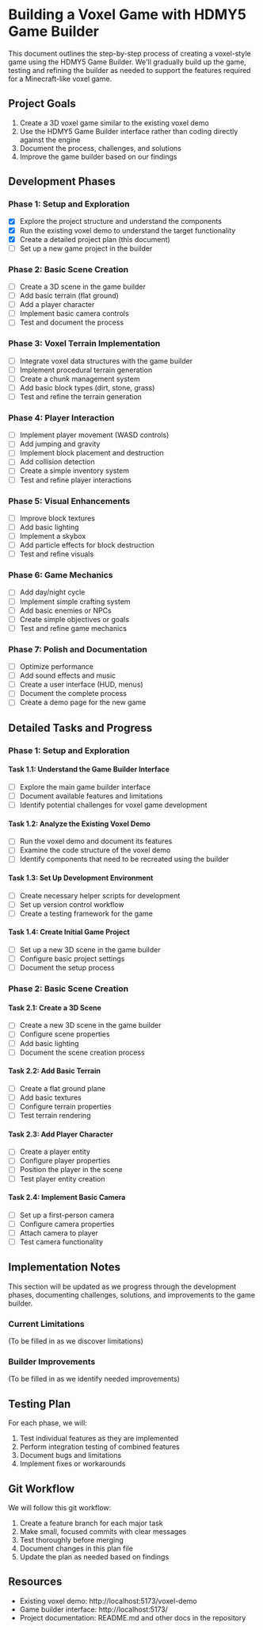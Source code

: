 # Building a Voxel Game with HDMY5 Game Builder

This document outlines the step-by-step process of creating a voxel-style game using the HDMY5 Game Builder. We'll gradually build up the game, testing and refining the builder as needed to support the features required for a Minecraft-like voxel game.

## Project Goals

1. Create a 3D voxel game similar to the existing voxel demo
2. Use the HDMY5 Game Builder interface rather than coding directly against the engine
3. Document the process, challenges, and solutions
4. Improve the game builder based on our findings

## Development Phases

### Phase 1: Setup and Exploration

- [x] Explore the project structure and understand the components
- [x] Run the existing voxel demo to understand the target functionality
- [x] Create a detailed project plan (this document)
- [ ] Set up a new game project in the builder

### Phase 2: Basic Scene Creation

- [ ] Create a 3D scene in the game builder
- [ ] Add basic terrain (flat ground)
- [ ] Add a player character
- [ ] Implement basic camera controls
- [ ] Test and document the process

### Phase 3: Voxel Terrain Implementation

- [ ] Integrate voxel data structures with the game builder
- [ ] Implement procedural terrain generation
- [ ] Create a chunk management system
- [ ] Add basic block types (dirt, stone, grass)
- [ ] Test and refine the terrain generation

### Phase 4: Player Interaction

- [ ] Implement player movement (WASD controls)
- [ ] Add jumping and gravity
- [ ] Implement block placement and destruction
- [ ] Add collision detection
- [ ] Create a simple inventory system
- [ ] Test and refine player interactions

### Phase 5: Visual Enhancements

- [ ] Improve block textures
- [ ] Add basic lighting
- [ ] Implement a skybox
- [ ] Add particle effects for block destruction
- [ ] Test and refine visuals

### Phase 6: Game Mechanics

- [ ] Add day/night cycle
- [ ] Implement simple crafting system
- [ ] Add basic enemies or NPCs
- [ ] Create simple objectives or goals
- [ ] Test and refine game mechanics

### Phase 7: Polish and Documentation

- [ ] Optimize performance
- [ ] Add sound effects and music
- [ ] Create a user interface (HUD, menus)
- [ ] Document the complete process
- [ ] Create a demo page for the new game

## Detailed Tasks and Progress

### Phase 1: Setup and Exploration

#### Task 1.1: Understand the Game Builder Interface

- [ ] Explore the main game builder interface
- [ ] Document available features and limitations
- [ ] Identify potential challenges for voxel game development

#### Task 1.2: Analyze the Existing Voxel Demo

- [ ] Run the voxel demo and document its features
- [ ] Examine the code structure of the voxel demo
- [ ] Identify components that need to be recreated using the builder

#### Task 1.3: Set Up Development Environment

- [ ] Create necessary helper scripts for development
- [ ] Set up version control workflow
- [ ] Create a testing framework for the game

#### Task 1.4: Create Initial Game Project

- [ ] Set up a new 3D scene in the game builder
- [ ] Configure basic project settings
- [ ] Document the setup process

### Phase 2: Basic Scene Creation

#### Task 2.1: Create a 3D Scene

- [ ] Create a new 3D scene in the game builder
- [ ] Configure scene properties
- [ ] Add basic lighting
- [ ] Document the scene creation process

#### Task 2.2: Add Basic Terrain

- [ ] Create a flat ground plane
- [ ] Add basic textures
- [ ] Configure terrain properties
- [ ] Test terrain rendering

#### Task 2.3: Add Player Character

- [ ] Create a player entity
- [ ] Configure player properties
- [ ] Position the player in the scene
- [ ] Test player entity creation

#### Task 2.4: Implement Basic Camera

- [ ] Set up a first-person camera
- [ ] Configure camera properties
- [ ] Attach camera to player
- [ ] Test camera functionality

## Implementation Notes

This section will be updated as we progress through the development phases, documenting challenges, solutions, and improvements to the game builder.

### Current Limitations

(To be filled in as we discover limitations)

### Builder Improvements

(To be filled in as we identify needed improvements)

## Testing Plan

For each phase, we will:

1. Test individual features as they are implemented
2. Perform integration testing of combined features
3. Document bugs and limitations
4. Implement fixes or workarounds

## Git Workflow

We will follow this git workflow:

1. Create a feature branch for each major task
2. Make small, focused commits with clear messages
3. Test thoroughly before merging
4. Document changes in this plan file
5. Update the plan as needed based on findings

## Resources

- Existing voxel demo: http://localhost:5173/voxel-demo
- Game builder interface: http://localhost:5173/
- Project documentation: README.md and other docs in the repository

